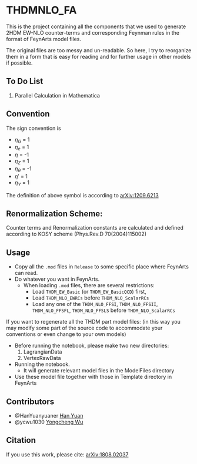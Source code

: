 # THDMNLO_FA

This is the project containing all the components that we used to generate 2HDM EW-NLO counter-terms and corresponding Feynman rules in the format of FeynArts model files.

The original files are too messy and un-readable. So here, I try to reorganize them in a form that is easy for reading and for further usage in other models if possible.

## To Do List

1. Parallel Calculation in Mathematica

## Convention

The sign convention is

- $\eta_G$ = 1
- $\eta_e$ = 1
- $\eta$ = -1
- $\eta_Z$ = 1
- $\eta_\theta$ = -1
- $\eta'$ = 1
- $\eta_Y$ = 1

The definition of above symbol is according to [arXiv:1209.6213](https://arxiv.org/abs/1209.6213)

## Renormalization Scheme:

Counter terms and Renormalization constants are calculated and defined according to KOSY scheme (Phys.Rev.D 70(2004)115002)

## Usage

- Copy all the `.mod` files in `Release` to some specific place where FeynArts can read.
- Do whatever you want in FeynArts.
  - When loading `.mod` files, there are several restrictions:
    - Load `THDM_EW_Basic` (or `THDM_EW_BasicQCD`) first,
    - Load `THDM_NLO_EWRCs` before `THDM_NLO_ScalarRCs`
    - Load any one of the `THDM_NLO_FFSI`, `THDM_NLO_FFSII`, `THDM_NLO_FFSFL`, `THDM_NLO_FFSLS` before `THDM_NLO_ScalarRCs`

If you want to regenerate all the THDM part model files: (in this way you may modify some part of the source code to accommodate your conventions or even change to your own models)

- Before running the notebook, please make two new directories:
  1. LagrangianData
  2. VertexRawData
- Running the notebook.
  - It will generate relevant model files in the ModelFiles directory
- Use these model file together with those in Template directory in FeynArts

## Contributors

- @HanYuanyuaner [Han Yuan](https://github.com/HanYuanyuaner)
- @ycwu1030 [Yongcheng Wu](https://github.com/ycwu1030)

## Citation

If you use this work, please cite: [arXiv:1808.02037](https://arxiv.org/abs/1808.02037)

[comment]: #
[comment]: #
